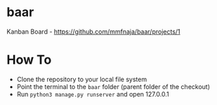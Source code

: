 # baar
Kanban Board - https://github.com/mmfnaja/baar/projects/1

# How To
- Clone the repository to your local file system
- Point the terminal to the ```baar``` folder (parent folder of the checkout)
- Run ```python3 manage.py runserver``` and open 127.0.0.1

